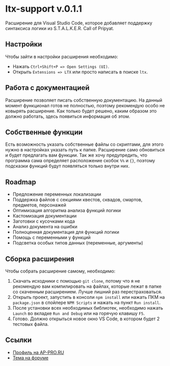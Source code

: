 # ltx-support v.0.1.1

Расширение для Visual Studio Code, которое добавляет поддержку синтаксиса логики из S.T.A.L.K.E.R. Call of Pripyat.

## Настройки

Чтобы зайти в настройки расширения необходимо:

* Нажать `Ctrl+Shift+P => Open Settings (UI)`.
* Открыть `Extensions => LTX` или просто написать в поиске `ltx`.

## Работа с документацией

Расширение позволяет писать собственную документацию. На данный момент функционал готов не полностью, поэтому рекомендую особо не ковырять расширение. Как только будет решено, каким образом это должно работать, здесь появиться информация об этом.

## Собственные функции

Есть возможность указать собственные файлы со скриптами, для этого нужно в настройках указать путь к папке. Расширение само обновиться и будет предлагать вам функции. Так же хочу предупредить, что программа сама определяет расположение скобок `%%` и `{}`, поэтому подсказки функций будут появляться только внутри них.

## Roadmap

* Предложение переменных локализации
* Поддержка файлов с секциями квестов, сквадов, смартов, предметов, персонажей
* Оптимизация алгоритма анализа функций логики
* Кастомизация документации
* Заготовки с кусочками кода
* Анализ документа на ошибки
* Полноценная документация для функций логики
* Помощь с переменными у функций
* Подсветка особых типов данных (переменные, аргументы)

## Сборка расширения

Чтобы собрать расширение самому, необходимо:

1. Скачать исходники с помощью `git clone`, потому что я не рекомендую вам компилировать на файлах, которые лежат в папке со скаченным расширением. Лучше лишний раз перестраховаться.
2. Открыть проект, запустить в консоли `npm install` или нажать ПКМ на `package.json` в спойлере `NPM Scripts` и нажать на пункт `Run install`.
3. После установки всех необходимых библиотек, необходимо нажать `Launch` во вкладке `Run and Debug` или на горячую клавишу `F5`.
4. Готово. Должно открыться новое окно VS Code, в котором будет 2 тестовых файла.

## Ссылки

* [Профиль на AP-PRO.RU](https://ap-pro.ru/profile/6-aziatkavictor/)
* [Тема на форуме](https://ap-pro.ru/forums/topic/3561-vscode-podderzhka-sintaksisa-cop/)
